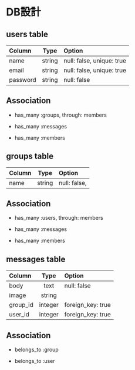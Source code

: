 # DB設計

## users table

|  Column   |  Type   |              Option                    |
|:----------|:-------:|:---------------------------------------|
| name      | string  | null: false, unique: true              |
| email     | string  | null: false, unique: true              |
| password  | string  | null: false                            |

## Association

* has_many :groups, through: members

* has_many :messages

* has_many :members

## groups table

|  Column   |  Type   |              Option                    |
|:----------|:-------:|:---------------------------------------|
| name      | string  | null: false,                           |

## Association

* has_many :users, through: members

* has_many :messages

* has_many :members

## messages table

|  Column   |  Type   |              Option                    |
|:----------|:-------:|:---------------------------------------|
| body      | text    | null: false                            |
| image     | string  |                                        |
| group_id  | integer | foreign_key: true                      |
| user_id   | integer | foreign_key: true                      |

## Association

* belongs_to :group

* belongs_to :user
